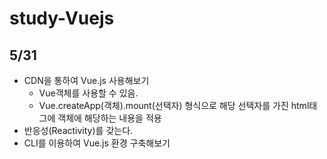# study-Vuejs
## 5/31
- CDN을 통하여 Vue.js 사용해보기
    - Vue객체를 사용할 수 있음.
    - Vue.createApp(객체).mount(선택자) 형식으로 해당 선택자를 가진 html태그에 객체에 해당하는 내용을 적용
- 반응성(Reactivity)를 갖는다. 
- CLI를 이용하여 Vue.js 환경 구축해보기 
